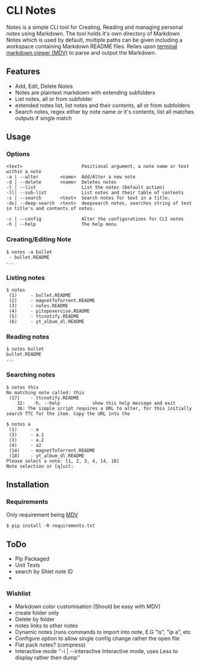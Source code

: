 # CLI Notes
Notes is a simple CLI tool for Creating, Reading and managing personal notes using Markdown.
The tool holds it's own directory of Markdown Notes which is used by default, multiple paths can be given
including a workspace containing Markdown README files.
Relies upon [terminal markdown viewer (MDV)](https://github.com/axiros/terminal_markdown_viewer) to parse and output
the Markdown.

## Features
 - Add, Edit, Delete Notes
 - Notes are plaintext markdown with extending subfolders
 - List notes, all or from subfolder
 - extended notes list, list notes and their contents, all or from subfolders
 - Search notes, regex either by note name or it's contents, list all matches
    outputs if single match

## Usage
### Options
    <text>                      Positional argument, a note name or text within a note
    -a | --alter        <name>  Add/Alter a new note
    -d | --delete       <name>  Deletes notes
    -l | --list                 List the notes (Default action)
    -ll| --sub-list             List notes and their table of contents
    -s | --search       <text>  Search notes for text in a title.
    -ds| --deep-search  <text>  deepsearch notes, searches string of text in title's and contents of notes.

    -c | --config               Alter the configurations for CLI notes
    -h | --help                 The help menu

### Creating/Editing Note
```
$ notes -a bullet
 - bullet.README
...
```

### Listing notes
```
$ notes 
 (1)	 - bullet.README
 (2)	 - magnetToTorrent.README
 (3)	 - notes.README
 (4)	 - pitopexercise.README
 (5)	 - ttcnotify.README
 (6)	 - yt_album_dl.README
```

### Reading notes
```
$ notes bullet
bullet.README
...
```

### Searching notes
```
$ notes this
No matching note called: this
 (17)    - ttcnotify.README
    32:   -h, --help            show this help message and exit
    36: The simple script requires a URL to alter, for this initially search TTC for the item. Copy the URL into the
```

```
$ notes a
 (1)	 - a
 (2)	 - a.1
 (3)	 - a.2
 (4)	 - a2
 (14)	 - magnetToTorrent.README
 (18)	 - yt_album_dl.README
Please select a note: [1, 2, 3, 4, 14, 18]
Note selection or [q]uit:
```

## Installation

### Requirements
Only requirement being [MDV](https://github.com/axiros/terminal_markdown_viewer)
```
$ pip install -R requirements.txt
```

## ToDo
 - Pip Packaged
 - Unit Tests
 - search by Shiet note ID 
 - 
### Wishlist
 - Markdown color customisation (Should be easy with MDV)
 - create folder only
 - Delete by folder
 - notes links to other notes
 - Dynamic notes (runs commands to import into note, E.G "ls", "ip a", etc
 - Configure option to allow single config change rather the open file
 - Flat pack notes? (compress)
 - Interactive mode
    ''-i | --interactive          Interactive mode, uses Less to display rather then dump''
